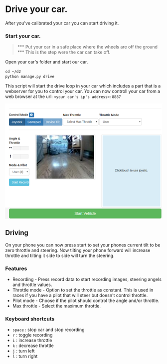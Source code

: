 # Drive your car.

After you've calibrated your car you can start driving it. 

### Start your car.
 
> *** Put your car in a safe place where the wheels are off the ground *** This
is the step were the car can take off. 

Open your car's folder and start our car. 
```
cd ~/d2
python manage.py drive
```

This script will start the drive loop in your car which includes a part that 
is a webserver for you to control your car. You can now controll your car
from a web browser at the url: `<your car's ip's address>:8887`

![drive UI](../assets/drive_UI.png)

## Driving
On your phone you can now press start to set your phones current tilt to be
zero throttle and steering. Now tilting your phone forward will increase throttle
and tilting it side to side will turn the steering. 


### Features
* Recording - Press record data to start recording images, steering angels and throttle values. 
* Throttle mode - Option to set the throttle as constant. This is used in 
races if you have a pilot that will steer but doesn't control throttle. 
* Pilot mode - Choose if the pilot should control the angle and/or throttle.
* Max throttle - Select the maximum throttle.

### Keyboard shortcuts
* `space` : stop car and stop recording
* `r` : toggle recording
* `i` : increase throttle
* `k` : decrease throttle
* `j` : turn left 
* `l` : turn right 


